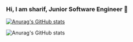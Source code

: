 ### Hi, I am sharif, Junior Software Engineer 👋

[![Anurag's GitHub stats](https://github-readme-stats.vercel.app/api?username=mSharifHub)](https://github.com/mSharifHub/github-readme-stats)

![Anurag's GitHub stats](https://github-readme-stats.vercel.app/api?username=mSharifHub&show_icons=true&theme=radical)
